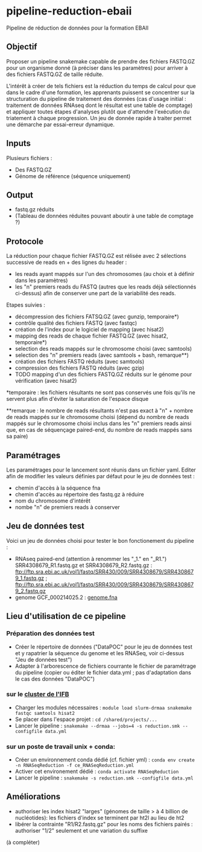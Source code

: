 # pipeline-reduction-ebaii
Pipeline de réduction de données pour la formation EBAII 

## Objectif
Proposer un pipeline snakemake capable de prendre des fichiers FASTQ.GZ pour un organisme donné (à préciser dans les paramètres) pour arriver à des fichiers FASTQ.GZ de taille réduite. 

L'intérêt à créer de tels fichiers est la réduction du temps de calcul pour que dans le cadre d'une formation, les apprenants puissent se concentrer sur la structuration du pipeline de traitement des données (cas d'usage initial : traitement de données RNAseq dont le résultat est une table de comptage) et appliquer toutes étapes d'analyses plutôt que d'attendre l'exécution du triatement à chaque progression. Un jeu de donnée rapide à traiter permet une démarche par essai-erreur dynamique. 

## Inputs

Plusieurs fichiers :
- Des FASTQ.GZ
- Génome de référence (séquence uniquement)

## Output

- fastq.gz réduits
- (Tableau de données réduites pouvant aboutir à une table de comptage ?) 


## Protocole

La réduction pour chaque fichier FASTQ.GZ est rélisée avec 2 sélections successive de reads en + des lignes du header : 
- les reads ayant mappés sur l'un des chromosomes (au choix et à définir dans les paramètres)
- les "n" premiers reads du FASTQ (autres que les reads déjà sélectionnés ci-dessus) afin de conserver une part de la variabilité des reads.

Etapes suivies :
- décompression des fichiers FATSQ.GZ (avec gunzip, temporaire*)
- contrôle qualité des fichiers FASTQ (avec fastqc)
- création de l'index pour le logiciel de mapping (avec hisat2)
- mapping des reads de chaque fichier FASTQ.GZ (avec hisat2, temporaire*)
- selection des reads mappés sur le chromosome choisi (avec samtools)
- selection des "n" premiers reads (avec samtools + bash, remarque**)
- création des fichiers FASTQ réduits (avec samtools)
- compression des fichiers FASTQ réduits (avec gzip)
- TODO mapping d'un des fichiers FASTQ.GZ réduits sur le génome pour vérification (avec hisat2)

*temporaire : les fichiers résultants ne sont pas conservés une fois qu'ils ne servent plus afin d'éviter la saturation de l'espace disque

**remarque : le nombre de reads résultants n'est pas exact à "n" + nombre de reads mappés sur le chromosome choisi (dépend du nombre de reads mappés sur le chromosome choisi inclus dans les "n" premiers reads ainsi que, en cas de séquençage paired-end, du nombre de reads mappés sans sa paire)

## Paramétrages

Les paramétrages pour le lancement sont réunis dans un fichier yaml. 
Editer afin de modifier les valeurs définies par défaut pour le jeu de données test :
- chemin d'accès à la séquence fna
- chemin d'accès au répertoire des fastq.gz à réduire
- nom du chromosome d'intérêt
- nombe "n" de premiers reads à conserver

## Jeu de données test

Voici un jeu de données choisi pour tester le bon fonctionement du pipeline :
- RNAseq paired-end (attention à renommer les "_1." en "_R1.") SRR4308679_R1.fastq.gz et SRR4308679_R2.fastq.gz : ftp://ftp.sra.ebi.ac.uk/vol1/fastq/SRR430/009/SRR4308679/SRR4308679_1.fastq.gz ; ftp://ftp.sra.ebi.ac.uk/vol1/fastq/SRR430/009/SRR4308679/SRR4308679_2.fastq.gz 
- genome GCF_000214025.2 : [genome.fna](https://ftp.ncbi.nlm.nih.gov/genomes/all/GCF/000/214/015/GCF_000214015.3_version_140606/GCF_000214015.3_version_140606_genomic.fna.gz)

## Lieu d'utilisation de ce pipeline 

### Préparation des données test

+ Créer le répertoire de données ("DataPOC" pour le jeu de données test et y rapatrier la séquence du genome et les RNASeq, voir ci-dessus "Jeu de données test")
+ Adapter à l'arborescence de fichiers courrante le fichier de paramétrage du pipeline (copier ou éditer le fichier data.yml ; pas d'adaptation dans le cas des données "DataPOC")

### sur le [cluster de l'IFB](https://www.france-bioinformatique.fr/clusters-ifb/)

+ Charger les modules nécessaires : `module load slurm-drmaa snakemake fastqc samtools hisat2 `
+ Se placer dans l'espace projet : `cd /shared/projects/... `
+ Lancer le pipeline : `snakemake --drmaa --jobs=4 -s reduction.smk --configfile data.yml `

### sur un poste de travail unix + conda:

+ Créer un environnement conda dédié (cf. fichier yml) : `conda env create -n RNASeqReduction -f ce_RNASeqReduction.yml`
+ Activer cet environement dédié : `conda activate RNASeqReduction`
+ Lancer le pipeline : `snakemake -s reduction.smk --configfile data.yml`


## Améliorations

+ authoriser les index hisat2 "larges" (génomes de taille > à 4 billion de nucléotides):  les fichiers d'index se terminent par ht2l au lieu de ht2
+ libérer la contrainte "R1/R2.fastq.gz" pour les noms des fichiers pairés : authoriser "1/2" seulement et une variation du suffixe 


(à compléter)
